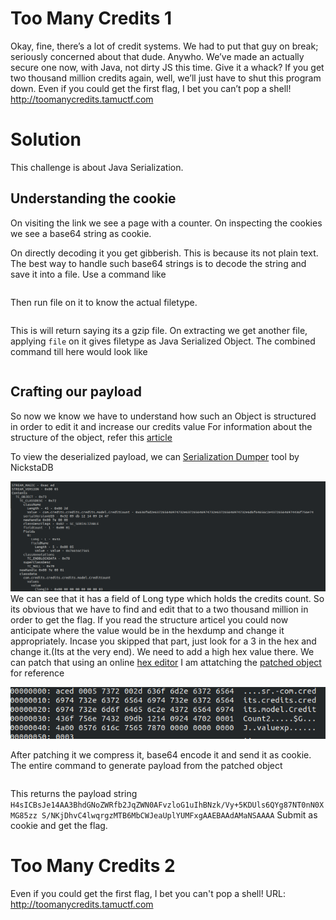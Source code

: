 # Too Many Credits 1
Okay, fine, there’s a lot of credit systems. We had to put that guy on break; seriously concerned about that dude.
Anywho. We’ve made an actually secure one now, with Java, not dirty JS this time. Give it a whack?
If you get two thousand million credits again, well, we’ll just have to shut this program down.
Even if you could get the first flag, I bet you can’t pop a shell!
http://toomanycredits.tamuctf.com

# Solution
This challenge is about Java Serialization.

## Understanding the cookie
On visiting the link we see a page with a counter. On inspecting the cookies we see a base64 string as cookie.

On directly decoding it you get gibberish. This is because its not plain text.
The best way to handle such base64 strings is to decode the string and save it into a file. Use a command like
``` echo -n H4sIAAAAAAAAAFvzloG1uIhBNzk/Vy+5KDUls6QYg87NT0nN0XMG85zzS/NKjDhvC4lwqrgzMTB6MbCWJeaUplYUMEAAEwAKMkv7UgAAAA== | base64 -d w0 >> unknown_file
```
Then run file on it to know the actual filetype.
```file unknown_file
```
This is will return saying its a gzip file. On extracting we get another file, applying ``file`` on it gives filetype as Java Serialized Object.
The combined command till here would look like
``` echo -n H4sIAAAAAAAAAFvzloG1uIhBNzk/Vy+5KDUls6QYg87NT0nN0XMG85zzS/NKjDhvC4lwqrgzMTB6MbCWJeaUplYUMEAAEwAKMkv7UgAAAA== | base64 -d | gzip -d >> java_ser_obj
```

## Crafting our payload

So now we know we have to understand how such an Object is structured in order to edit it and increase our credits value
For information about the structure of the object, refer this [article](https://www.javaworld.com/article/2072752/the-java-serialization-algorithm-revealed.html)

To view the deserialized payload, we can [Serialization Dumper](https://github.com/NickstaDB/SerializationDumper) tool by NickstaDB

![Deserialized_object](deserialized.png)
We can see that it has a field of Long type which holds the credits count. So its obvious that we have to find and edit that to a two thousand million in order to get the flag.
If you read the structure articel you could now anticipate where the value would be in the hexdump and change it appropriately.
Incase you skipped that part, just look for a 3 in the hex and change it.(Its at the very end). We need to add a high hex value there. We can patch that using an online [hex editor](https://hexed.it/?hl=en)
I am attatching the [patched object](patched_object) for reference

![hexdump](object_hex.png)

After patching it we compress it, base64 encode it and send it as cookie. The entire command to generate payload from the patched object
``` gzip -c patched_object | base64 -
```
This returns the payload string `H4sICBsJe14AA3BhdGNoZWRfb2JqZWN0AFvzloG1uIhBNzk/Vy+5KDUls6QYg87NT0nN0XMG85zz
S/NKjDhvC4lwqrgzMTB6MbCWJeaUplYUMFxgAAEBAAdAMaNSAAAA`
Submit as cookie and get the flag.


# Too Many Credits 2
Even if you could get the first flag, I bet you can't pop a shell!
URL: http://toomanycredits.tamuctf.com
